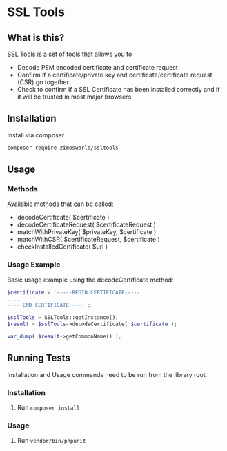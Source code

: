 SSL Tools
===========================

## What is this?

SSL Tools is a set of tools that allows you to

* Decode PEM encoded certificate and certificate request
* Confirm if a certificate/private key and certificate/certificate request (CSR) go together
* Check to confirm if a SSL Certificate has been installed correctly and if it will be trusted in most major browsers

## Installation

Install via composer

```sh
composer require zimosworld/ssltools
```

## Usage

### Methods

Available methods that can be called: 

* decodeCertificate( $certificate )
* decodeCertificateRequest( $certificateRequest )
* matchWithPrivateKey( $privateKey, $certificate )
* matchWithCSR( $certificateRequest, $certificate )
* checkInstalledCertificate( $url )

### Usage Example

Basic usage example using the decodeCertificate method:

```php
$certificate = '-----BEGIN CERTIFICATE-----
....
-----END CERTIFICATE-----';

$sslTools = SSLTools::getInstance();
$result = $sslTools->decodeCertificate( $certificate );

var_dump( $result->getCommonName() );
```

## Running Tests

Installation and Usage commands need to be run from the library root. 

### Installation

1. Run `composer install`

### Usage

1. Run `vendor/bin/phpunit`